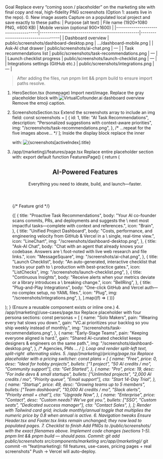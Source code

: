 Goal
Replace every “coming soon / placeholder” on the marketing site with final copy and real, high-fidelity PNG screenshots (Option 1: assets live in the repo).
0. New image assets
Capture on a populated local project and save exactly to these paths:
| Purpose (alt text) | File name (1920×1080 PNG, ≤600 KB) | Mobile version (optional 900×1600) |
|--------------------------------------|---------------------------------------------------|------------------------------------|
| Dashboard overview | public/screenshots/dashboard-desktop.png | …/dashboard-mobile.png |
| Ask-AI chat drawer | public/screenshots/ai-chat.png | — |
| Task recommendations list | public/screenshots/task-recommendations.png | — |
| Launch checklist progress | public/screenshots/launch-checklist.png | — |
| Integrations settings (GitHub etc.) | public/screenshots/integrations.png | — |
> After adding the files, run pnpm lint && pnpm build to ensure import paths resolve.
1. HeroSection.tsx (homepage)
Import next/image.
Replace the gray placeholder block with
<Image
  src="/screenshots/dashboard-desktop.png"
  alt="VirtualCofounder.ai dashboard overview"
  fill
  className="object-cover"
/>
Remove the emoji caption.
2. ScreenshotsSection.tsx
Extend the screenshots array to include an img field:
const screenshots = [
  {
    id: 1,
    title: "AI Task Recommendations",
    description: "Personalized suggestions with context-aware priorities",
    img: "/screenshots/task-recommendations.png",
  },
  /* …repeat for the five images above… */
];
Inside the display block replace the inner <div className="relative …"> with:
<Image
  src={screenshots[activeIndex].img}
  alt={screenshots[activeIndex].title}
  fill
  className="object-contain"
/>
3. /app/(marketing)/features/page.tsx
Replace entire placeholder section with:
export default function FeaturesPage() {
  return (
    <section className="container mx-auto px-4 py-12 md:py-24 space-y-24">
      <header className="max-w-3xl mx-auto text-center space-y-4">
        <h1 className="text-5xl font-bold">AI-Powered Features</h1>
        <p className="text-xl text-gray-600">
          Everything you need to ideate, build, and launch—faster.
        </p>
      </header>

      {/* Feature grid */}
      <div className="grid gap-10 md:grid-cols-2 lg:grid-cols-3">
        {[
          {
            title: "Proactive Task Recommendations",
            body:
              "Your AI co-founder scans commits, PRs, and deployments and suggests the \
              next most impactful tasks—complete with context and references.",
            icon: "Brain",
          },
          {
            title: "Unified Project Dashboard",
            body:
              "Costs, performance, and engineering velocity from GitHub & Vercel in a \
              single, real-time view.",
            icon: "LineChart",
            img: "/screenshots/dashboard-desktop.png",
          },
          {
            title: "Ask-AI Chat",
            body:
              "Chat with an agent that already knows your codebase. Answers are \
              foot-noted with live web research and file links.",
            icon: "MessageSquare",
            img: "/screenshots/ai-chat.png",
          },
          {
            title: "Launch Checklist",
            body:
              "An auto-generated, interactive checklist that tracks your path to \
              production with best-practice gates.",
            icon: "ListChecks",
            img: "/screenshots/launch-checklist.png",
          },
          {
            title: "Continuous Insights",
            body:
              "Receive alerts when your metrics deviate or a library introduces a \
              breaking change.",
            icon: "BellRing",
          },
          {
            title: "Plug-and-Play Integrations",
            body:
              "One-click GitHub and Vercel auth—no complex setup, no YAML files.",
            icon: "Plug",
            img: "/screenshots/integrations.png",
          },
        ].map((f) => (
          <FeatureCard key={f.title} {...f} />
        ))}
      </div>
    </section>
  );
}
(Ensure a reusable <FeatureCard> component exists or inline one.)
4. /app/(marketing)/use-cases/page.tsx
Replace placeholder with four persona sections:
const personas = [
  {
    name: "Solo Makers",
    pain: "Wearing every hat slows you down.",
    gain:
      "VC.ai prioritizes your backlog so you ship weekly instead of monthly.",
    img: "/screenshots/task-recommendations.png",
  },
  {
    name: "Early-Stage Teams",
    pain: "Keeping everyone aligned is hard.",
    gain:
      "Shared AI-curated checklist keeps designers & engineers on the same path.",
    img: "/screenshots/dashboard-desktop.png",
  },
  /* Agencies, PMs … */
];
Loop and render split-left text, split-right <Image> alternating sides.
5. /app/(marketing)/pricing/page.tsx
Replace placeholder with a pricing switcher:
const plans = [
  {
    name: "Free",
    price: 0,
    desc: "Ideal for hobby projects",
    bullets: ["1 project", "50 AI credits / mo", "Community support"],
    cta: "Get Started",
  },
  {
    name: "Pro",
    price: 19,
    desc: "For indie devs & small startups",
    bullets: ["Unlimited projects", "2,000 AI credits / mo",
              "Priority queue", "Email support"],
    cta: "Start 14-Day Trial",
  },
  {
    name: "Startup",
    price: 49,
    desc: "Growing teams up to 5 members",
    bullets: ["Team dashboard", "10,000 AI credits / mo",
              "Slack alerts", "Priority email + chat"],
    cta: "Upgrade Now",
  },
  {
    name: "Enterprise",
    price: "Contact",
    desc: "Custom needs? We’ve got you.",
    bullets: ["SSO", "Custom seats", "Dedicated success manager"],
    cta: "Contact Sales",
  },
];
Render with Tailwind card grid; include monthly/annual toggle that multiplies the numeric price by 0.8 when annual is active.
6. Navigation tweaks
Ensure Header.tsx and Footer.tsx links remain unchanged; they now lead to populated pages.
7. Checklist to finish
Add PNGs to /public/screenshots/ with the exact filenames above.
Implement code changes (sections 1-5).
pnpm lint && pnpm build — should pass.
Commit:
git add public/screenshots src/components/marketing src/app/(marketing)/*
git commit -m "feat(marketing): fill features, use-cases, pricing pages + real screenshots"
Push → Vercel will auto-deploy.